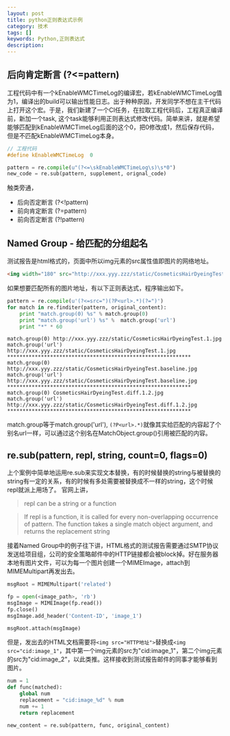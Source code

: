 ```yaml
---
layout: post
title: python正则表达式示例
category: 技术
tags: []
keywords: Python,正则表达式
description:
---
```


## 后向肯定断言 (?<=pattern)
工程代码中有一个kEnableWMCTimeLog的编译宏，若kEnableWMCTimeLog值为1，编译出的build可以输出性能日志。出于种种原因，开发同学不想在主干代码上打开这个宏。于是，我们新建了一个CI任务，在拉取工程代码后，工程真正编译前，新加一个task, 这个task能够利用正则表达式修改代码。简单来讲，就是希望能够匹配到kEnableWMCTimeLog后面的这个0，把0修改成1，然后保存代码，但是不匹配kEnableWMCTimeLog本身。
```c
// 工程代码
#define kEnableWMCTimeLog  0
```
```python
pattern = re.compile(u"(?<=\skEnableWMCTimeLog\s)\s*0")
new_code = re.sub(pattern, supplement, orignal_code)
```
触类旁通，
- 后向否定断言 (?<!pattern)
- 前向肯定断言 (?=pattern)
- 前向否定断言 (?!pattern)

## Named Group - 给匹配的分组起名
测试报告是html格式的，页面中所以img元素的src属性值即图片的网络地址。

```html
<img width="180" src="http://xxx.yyy.zzz/static/CosmeticsHairDyeingTest.1.jpg">
```

如果想要匹配所有的图片地址，有以下正则表达式，程序输出如下。

```python
pattern = re.compile(u'(?<=src=")(?P<url>.*)(?=")')
for match in re.finditer(pattern, original_content):
	print "match.group(0) %s" % match.group(0)
	print "match.group('url') %s" %  match.group('url')
	print "*" * 60
```

```shell
match.group(0) http://xxx.yyy.zzz/static/CosmeticsHairDyeingTest.1.jpg
match.group('url') http://xxx.yyy.zzz/static/CosmeticsHairDyeingTest.1.jpg
************************************************************
match.group(0) http://xxx.yyy.zzz/static/CosmeticsHairDyeingTest.baseline.jpg
match.group('url') http://xxx.yyy.zzz/static/CosmeticsHairDyeingTest.baseline.jpg
************************************************************
match.group(0) CosmeticsHairDyeingTest.diff.1.2.jpg
match.group('url') http://xxx.yyy.zzz/static/CosmeticsHairDyeingTest.diff.1.2.jpg
************************************************************
```

match.group等于match.group('url'), ```(?P<url>.*)```就像其实给匹配的内容起了个别名url一样，可以通过这个别名在MatchObject.group()引用被匹配的内容。

## re.sub(pattern, repl, string, count=0, flags=0)
上个案例中简单地运用re.sub来实现文本替换，有的时候替换的string与被替换的string有一定的关系，有的时候有多处需要被替换成不一样的string，这个时候repl就派上用场了。
官网上讲，
> repl can be a string or a function

> If repl is a function, it is called for every non-overlapping occurrence of pattern. The function takes a single match object argument, and returns the replacement string

接着Named Group中的例子往下讲，HTML格式的测试报告需要通过SMTP协议发送给项目组，公司的安全策略邮件中的HTTP链接都会被block掉。好在服务器本地有图片文件，可以为每一个图片创建一个MIMEImage，attach到MIMEMultipart再发出去。

```python
msgRoot = MIMEMultipart('related')

fp = open(<image_path>, 'rb')  
msgImage = MIMEImage(fp.read())  
fp.close()
msgImage.add_header('Content-ID', 'image_1')

msgRoot.attach(msgImage)  
```
但是，发出去的HTML文档需要将```<img src="HTTP地址">```替换成```<img src="cid:image_1"```，其中第一个img元素的src为"cid:image_1"，第二个img元素的src为"cid:image_2"，以此类推。这样接收到测试报告邮件的同事才能够看到图片。

```python
num = 1
def func(matched):
	global num
	replacement = "cid:image_%d" % num
	num += 1
	return replacement

new_content = re.sub(pattern, func, original_content)
```
